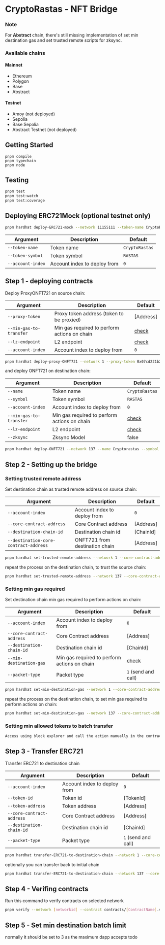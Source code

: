 # CryptoRastas - NFT Bridge

### Note

For **Abstract** chain, there's still missing implementation of set min destination gas and set trusted remote scripts for zksync.

### Available chains

#### Mainnet

- Ethereum
- Polygon
- Base
- Abstract

#### Testnet

- Amoy (not deployed)
- Sepolia
- Base Sepolia
- Abstract Testnet (not deployed)

## Getting Started

```shell
pnpm compile
pnpm typechain
pnpm node
```

## Testing

```bash
pnpm test
pnpm test:watch
pnpm test:coverage
```

## Deploying ERC721Mock (optional testnet only)

```bash
pnpm hardhat deploy-ERC721-mock --network 11155111 --token-name CryptoRastas222 --token-symbol RASTAS222
```

| Argument          | Description                  | Default        |
| ----------------- | ---------------------------- | -------------- |
| `--token-name`    | Token name                   | `CryptoRastas` |
| `--token-symbol`  | Token symbol                 | `RASTAS`       |
| `--account-index` | Account index to deploy from | `0`            |

## Step 1 - deploying contracts

Deploy ProxyONFT721 on source chain:

| Argument                | Description                                  | Default                   |
| ----------------------- | -------------------------------------------- | ------------------------- |
| `--proxy-token`         | Proxy token address (token to be proxied)    | [Address]                 |
| `--min-gas-to-transfer` | Min gas required to perform actions on chain | [check](config/chains.ts) |
| `--lz-endpoint`         | L2 endpoint                                  | [check](config/chains.ts) |
| `--account-index`       | Account index to deploy from                 | `0`                       |

```bash
pnpm hardhat deploy-proxy-ONFT721 --network 1 --proxy-token 0x07cd221b2fe54094277a2f4e1c1bc6df14e63678
```

and deploy ONFT721 on destination chain:

| Argument                | Description                                  | Default                   |
| ----------------------- | -------------------------------------------- | ------------------------- |
| `--name`                | Token name                                   | `CryptoRastas`            |
| `--symbol`              | Token symbol                                 | `RASTAS`                  |
| `--account-index`       | Account index to deploy from                 | `0`                       |
| `--min-gas-to-transfer` | Min gas required to perform actions on chain | [check](config/chains.ts) |
| `--lz-endpoint`         | L2 endpoint                                  | [check](config/chains.ts) |
| `--zksync`              | Zksync Model                                 | false                     |

```bash
pnpm hardhat deploy-ONFT721 --network 137 --name Cryptorastas --symbol RASTA
```

## Step 2 - Setting up the bridge

### Setting trusted remote address

Set destination chain as trusted remote address on source chain:

| Argument                              | Description                    | Default   |
| ------------------------------------- | ------------------------------ | --------- |
| `--account-index`                     | Account index to deploy from   | `0`       |
| `--core-contract-address`             | Core Contract address          | [Address] |
| `--destination-chain-id`              | Destination chain id           | [ChainId] |
| `--destination-core-contract-address` | ONFT721 from destination chain | [Address] |

```bash
pnpm hardhat set-trusted-remote-address --network 1 --core-contract-address 0xfD691DCf0Cd713986F9218F3dc7aEb5f2b9e7480 --destination-chain-id 137 --destination-core-contract-address 0xfD691DCf0Cd713986F9218F3dc7aEb5f2b9e7480
```

repeat the process on the destination chain, to trust the source chain:

```bash
pnpm hardhat set-trusted-remote-address --network 137 --core-contract-address 0xfD691DCf0Cd713986F9218F3dc7aEb5f2b9e7480 --destination-chain-id 1 --destination-core-contract-address 0xfD691DCf0Cd713986F9218F3dc7aEb5f2b9e7480
```

### Setting min gas required

Set destination chain min gas required to perform actions on chain:

| Argument                  | Description                                  | Default                   |
| ------------------------- | -------------------------------------------- | ------------------------- |
| `--account-index`         | Account index to deploy from                 | `0`                       |
| `--core-contract-address` | Core Contract address                        | [Address]                 |
| `--destination-chain-id`  | Destination chain id                         | [ChainId]                 |
| `--min-destination-gas`   | Min gas required to perform actions on chain | [check](config/chains.ts) |
| `--packet-type`           | Packet type                                  | `1` (send and call)       |

```bash
pnpm hardhat set-min-destination-gas --network 1 --core-contract-address 0xfD691DCf0Cd713986F9218F3dc7aEb5f2b9e7480 --destination-chain-id 137
```

repeat the process on the destination chain, to set min gas required to perform actions on chain:

```bash
pnpm hardhat set-min-destination-gas --network 137 --core-contract-address 0xfD691DCf0Cd713986F9218F3dc7aEb5f2b9e7480 --destination-chain-id 1
```

### Setting min allowed tokens to batch transfer

```bash
Access using block explorer and call the action manually in the contract write section "setDstChainIdToBatchLimit"
```

## Step 3 - Transfer ERC721

Transfer ERC721 to destination chain

| Argument                  | Description                  | Default             |
| ------------------------- | ---------------------------- | ------------------- |
| `--account-index`         | Account index to deploy from | `0`                 |
| `--token-id`              | Token id                     | [TokenId]           |
| `--token-address`         | Token address                | [Address]           |
| `--core-contract-address` | Core Contract address        | [Address]           |
| `--destination-chain-id`  | Destination chain id         | [ChainId]           |
| `--packet-type`           | Packet type                  | `1` (send and call) |

```bash
pnpm hardhat transfer-ERC721-to-destination-chain --network 1 --core-contract-address 0xfD691DCf0Cd713986F9218F3dc7aEb5f2b9e7480 --destination-chain-id 137 --token-address 0x07cd221b2fe54094277a2f4e1c1bc6df14e63678 --token-id 1
```

optionally you can transfer back to initial chain

```bash
pnpm hardhat transfer-ERC721-to-destination-chain --network 137 --core-contract-address 0xfD691DCf0Cd713986F9218F3dc7aEb5f2b9e7480 --destination-chain-id 1 --token-address 0xfD691DCf0Cd713986F9218F3dc7aEb5f2b9e7480 --token-id 1
```

## Step 4 - Verifing contracts

Run this command to verify contracts on selected network

```bash
pnpm verify --network [networkid] --contract contracts/[ContractName].sol:[Contract] [contractAddress] [arguments]
```

## Step 5 - Set min destination batch limit

normally it should be set to 3 as the maximum dapp accepts
todo
